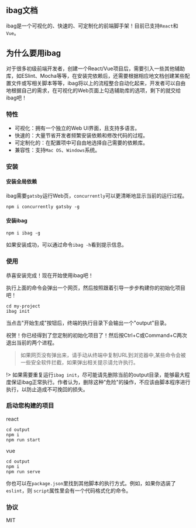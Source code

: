 ## ibag文档

ibag是一个可视化的、快速的、可定制化的前端脚手架！目前已支持`React`和`Vue`。

## 为什么要用ibag

对于很多初级前端开发者，创建一个React/Vue项目后，需要引入一些其他辅助库，如ESlint、Mocha等等，在安装完依赖后，还需要根据相应地文档创建某些配置文件或写相关脚本等等，ibag将以上的流程整合自动化起来，开发者可以自由地根据自己的需求，在可视化的Web页面上勾选辅助库的选项，剩下的就交给ibag吧！

### 特性

- 可视化：拥有一个独立的Web UI界面，且支持多语言。
- 快速的：大量节省开发者频繁安装依赖和修改代码的过程。
- 可定制化的：在配置项中可自由地选择自己需要的依赖库。
- 兼容性：支持`Mac OS`、`Windows`系统。

### 安装

#### 安装全局依赖

ibag需要`gatsby`运行Web页，`concurrently`可以更清晰地显示当前的运行过程。

```
npm i concurrently gatsby -g
```

#### 安装ibag

```
npm i ibag -g
```

如果安装成功，可以通过命令`ibag -h`看到提示信息。

### 使用

恭喜安装完成！现在开始使用ibag吧！

执行上面的命令会弹出一个网页，然后按照跟着引导一步步构建你的初始化项目吧！

```
cd my-project
ibag init
```

当点击"开始生成"按钮后，终端的执行目录下会输出一个"output"目录。

祝贺！你已经得到了您定制的初始化项目了！然后按Ctrl+C或Command+C两次退出当前的两个进程。

> 如果网页没有弹出来，请手动从终端中复制URL到浏览器中,某些命令会被一些安全软件拦截，如果弹出相关提示请允许执行。

!> 如果需要重复运行`ibag init`，尽可能请先删除当前的output目录，能够最大程度保证ibag正常执行。作者认为，删除这种"危险"的操作，不应该由脚本程序进行执行，以防止造成不可挽回的损失。

### 启动您构建的项目

react
```
cd output
npm i
npm run start
```

vue
```
cd output
npm i
npm run serve
```

你也可以在`package.json`里找到其他脚本的执行方式。例如，如果你选装了`eslint`，则
`script`属性里会有一个代码格式化的命令。
### 协议

MIT
